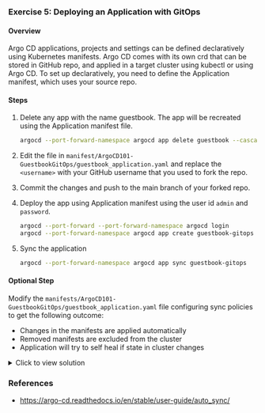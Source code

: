 ### Exercise 5: Deploying an Application with GitOps

#### Overview

Argo CD applications, projects and settings can be defined declaratively using Kubernetes manifests. Argo CD comes with its own crd that can be stored in GitHub repo, and applied in a target cluster using kubectl or using Argo CD.
To set up declaratively, you need to define the Application manifest, which uses your source repo.

#### Steps

1. Delete any app with the name guestbook. The app will be recreated using the Application manifest file.
    ```sh
    argocd --port-forward-namespace argocd app delete guestbook --cascade
    ```
1. Edit the file in `manifest/ArgoCD101-GuestbookGitOps/guestbook_application.yaml` and replace the `<username>` with your GitHub username that you used to fork the repo.
1. Commit the changes and push to the main branch of your forked repo.
1. Deploy the app using Application manifest using the user id `admin` and `password`.

    ```sh
    argocd --port-forward --port-forward-namespace argocd login
    argocd --port-forward-namespace argocd app create guestbook-gitops --repo "https://github.com/$WORKSHOP_USER/ArgoCDRollouts" --path manifests/ArgoCD101-GuestbookGitOps --dest-namespace default --dest-server https://kubernetes.default.svc
    ```

1. Sync the application

    ```sh
    argocd --port-forward-namespace argocd app sync guestbook-gitops
    ```

#### Optional Step

Modify the `manifests/ArgoCD101-GuestbookGitOps/guestbook_application.yaml` file configuring sync policies to get the following outcome:
- Changes in the manifests are applied automatically
- Removed manifests are excluded from the cluster
- Application will try to self heal if state in cluster changes


<details>
<summary>Click to view solution</summary>
<ol>
<li>Add the below spec to manifests/ArgoCD101-GuestbookGitOps/guestbook_application.yaml

```yaml
spec:
  syncPolicy:
    automated:
      prune: true
      selfHeal: true
```
</li>
<li>Commit the change to your own forked repo and push to the main branch.</li>
<li>Apply the new manifest to Argo CD.

```
argocd --port-forward --port-forward-namespace argocd login
argocd --port-forward-namespace argocd app sync guestbook
```
</li>
<li>Verify the Sync policy from the Argo CD UI.</li>
</ol>
</details>

### References
- https://argo-cd.readthedocs.io/en/stable/user-guide/auto_sync/
